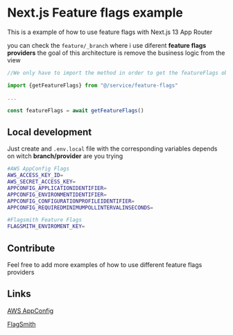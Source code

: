 # Next.js Feature flags example

This is a example of how to use feature flags with Next.js 13 App Router

you can check the `feature/_branch` where i use diferent **feature flags providers**
the goal of this architecture is remove the business logic from the view

```Typescript
//We only have to import the method in order to get the featureFlags object

import {getFeatureFlags} from "@/service/feature-flags"

...

const featureFlags = await getFeatureFlags()
```

## Local development

Just create and `.env.local` file with the corresponding variables depends on witch **branch/provider** are you trying

```Bash
#AWS AppConfig Flags
AWS_ACCESS_KEY_ID=
AWS_SECRET_ACCESS_KEY=
APPCONFIG_APPLICATIONIDENTIFIER=
APPCONFIG_ENVIRONMENTIDENTIFIER=
APPCONFIG_CONFIGURATIONPROFILEIDENTIFIER=
APPCONFIG_REQUIREDMINIMUMPOLLINTERVALINSECONDS=

#Flagsmith Feature Flags
FLAGSMITH_ENVIROMENT_KEY=
```

## Contribute

Feel free to add more examples of how to use different feature flags providers

## Links

[AWS AppConfig](https://aws.amazon.com/es/systems-manager/features/appconfig/?whats-new-cards.sort-by=item.additionalFields.postDateTime&whats-new-cards.sort-order=desc&blog-posts-cards.sort-by=item.additionalFields.createdDate&blog-posts-cards.sort-order=desc)

[FlagSmith](https://www.flagsmith.com/)
